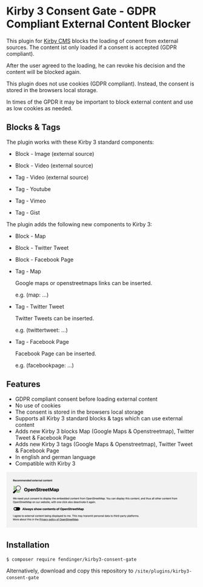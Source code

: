 # Kirby 3 Consent Gate - GDPR Compliant External Content Blocker

This plugin for [Kirby CMS](https://getkirby.com) blocks the loading of conent from external sources. The content ist only loaded if a consent is accepted (GDPR compliant).

After the user agreed to the loading, he can revoke his decision and the content will be blocked again.

This plugin does not use cookies (GDPR compliant). Instead, the consent is stored in the browsers local storage.

In times of the GPDR it may be important to block external content and use as low cookies as needed.


## Blocks & Tags

The plugin works with these Kirby 3 standard components:

- Block - Image (external source)

- Block - Video (external source)

- Tag - Video (external source)

- Tag - Youtube

- Tag - Vimeo

- Tag - Gist

The plugin adds the following new components to Kirby 3:

- Block - Map

- Block - Twitter Tweet

- Block - Facebook Page

- Tag - Map

  Google maps or openstreetmaps links can be inserted.

  e.g. (map: ...)

- Tag - Twitter Tweet

  Twitter Tweets can be inserted.

  e.g. (twittertweet: ...)

- Tag - Facebook Page

  Facebook Page can be inserted.

  e.g. (facebookpage: ...)


## Features

- GDPR compliant consent before loading external content
- No use of cookies
- The consent is stored in the browsers local storage
- Supports all Kirby 3 standard blocks & tags which can use external content
- Adds new Kirby 3 blocks Map (Google Maps & Openstreetmap), Twitter Tweet & Facebook Page
- Adds new Kirby 3 tags (Google Maps & Openstreetmap), Twitter Tweet & Facebook Page
- In english and german language
- Compatible with Kirby 3

![Kirby 3 Consent Gate Plugin Screenshot](https://github.com/fendinger/kirby3-consent-gate/raw/main/kirby3-consent-gate.png)


## Installation

```
$ composer require fendinger/kirby3-consent-gate
```

Alternatively, download and copy this repository to `/site/plugins/kirby3-consent-gate`